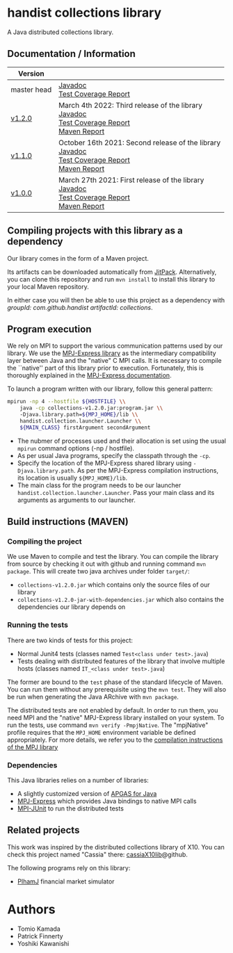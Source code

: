 # handist collections library

A Java distributed collections library.

## Documentation / Information

| Version                                                              |                                                                                                                                                                                   |
|-|-|
| master head                                                          | [Javadoc](master-latest/apidocs/index.html)<br>[Test Coverage Report](master-latest/jacoco/index.html)                                                                            |
| [v1.2.0](https://github.com/handist/collections/releases/tag/v1.2.0) | March 4th 2022: Third release of the library<br>[Javadoc](v1.2.0/apidocs/index.html)<br>[Test Coverage Report](v1.2.0/jacoco/index.html)<br>[Maven Report](v1.2.0/index.html)     |
| [v1.1.0](https://github.com/handist/collections/releases/tag/v1.1.0) | October 16th 2021: Second release of the library<br>[Javadoc](v1.1.0/apidocs/index.html)<br>[Test Coverage Report](v1.1.0/jacoco/index.html)<br>[Maven Report](v1.1.0/index.html) |
| [v1.0.0](https://github.com/handist/collections/releases/tag/v1.0.0) | March 27th 2021: First release of the library<br>[Javadoc](v1.0.0/apidocs/index.html)<br>[Test Coverage Report](v1.0.0/jacoco/index.html)<br>[Maven Report](v1.0.0/index.html)    |

## Compiling projects with this library as a dependency

Our library comes in the form of a Maven project. 

Its artifacts can be downloaded automatically from [JitPack](https://jitpack.io/#handist/collections).
Alternatively, you can clone this repository and run `mvn install` to install this library to your local Maven repository. 

In either case you will then be able to use this project as a dependency with _groupId: com.github.handist_ _artifactId: collections_. 

## Program execution

We rely on MPI to support the various communication patterns used by our library. 
We use the [MPJ-Express library](http://www.mpjexpress.org/) as the intermediary compatibility layer between Java and the "native" C MPI calls.
It is necessary to compile the ``native'' part of this library prior to execution.
Fortunately, this is thoroughly explained in the [MPJ-Express documentation](http://www.mpjexpress.org/documentation.html).

To launch a program written with our library, follow this general pattern:


```bash
mpirun -np 4 --hostfile ${HOSTFILE} \\ 
	java -cp collections-v1.2.0.jar:program.jar \\
	-Djava.library.path=${MPJ_HOME}/lib \\ 
	handist.collection.launcher.Launcher \\
	${MAIN_CLASS} firstArgument secondArgument
```

- The nubmer of processes used and their allocation is set using the usual `mpirun` command options (-np / hostfile).
- As per usual Java programs, specify the classpath through the `-cp`.
- Specify the location of the MPJ-Express shared library using `-Djava.library.path`. As per the MPJ-Express compilation instructions, its location is usually `${MPJ_HOME}/lib`.
- The main class for the program needs to be our launcher `handist.collection.launcher.Launcher`. Pass your main class and its arguments as arguments to our launcher.

## Build instructions (MAVEN)

### Compiling the project

We use Maven to compile and test the library.
You can compile the library from source by checking it out with github and running command `mvn package`.
This will create two java archives under folder `target/`: 

- `collections-v1.2.0.jar` which contains only the source files of our library
- `collections-v1.2.0-jar-with-dependencies.jar` which also contains the dependencies our library depends on

### Running the tests

There are two kinds of tests for this project:

+ Normal Junit4 tests (classes named `Test<class under test>.java`)
+ Tests dealing with distributed features of the library that involve multiple hosts (classes named `IT_<class under test>.java`)

The former are bound to the `test` phase of the standard lifecycle of Maven.
You can run them without any prerequisite using the `mvn test`.
They will also be run when generating the Java ARchive with `mvn package`.

The distributed tests are not enabled by default.
In order to run them, you need MPI and the "native" MPJ-Express library installed on your system.
To run the tests, use command `mvn verify -PmpjNative`.
The "mpjNative" profile requires that the `MPJ_HOME` environment variable be defined appropriately. 
For more details, we refer you to the [compilation instructions of the MPJ library](http://mpj-express.org/)

### Dependencies

This Java libraries relies on a number of libraries:

+ A slightly customized version of [APGAS for Java](https://github.com/handist/apgas)
+ [MPJ-Express](http://mpj-express.org/) which provides Java bindings to native MPI calls
+ [MPI-JUnit](https://github.com/handist/mpi-junit/) to run the distributed tests

## Related projects

This work was inspired by the distributed collections library of X10. You can check this project named "Cassia" there: [cassiaX10lib](https://github.com/handist/cassiaX10lib)@github.

The following programs rely on this library:
- [PlhamJ](https://github.com/plham/plhamJ) financial market simulator

# Authors
- Tomio Kamada
- Patrick Finnerty
- Yoshiki Kawanishi
